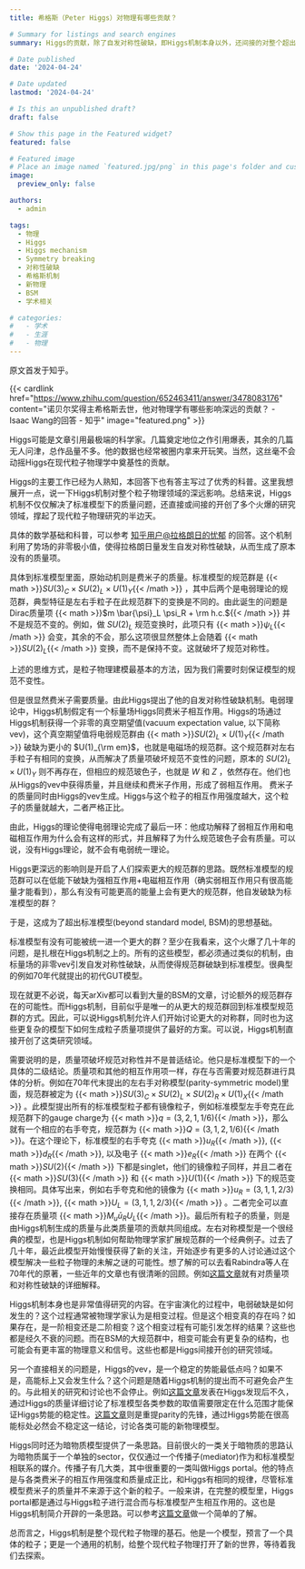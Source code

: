 ```yaml
---
title: 希格斯（Peter Higgs）对物理有哪些贡献？

# Summary for listings and search engines
summary: Higgs的贡献，除了自发对称性破缺，即Higgs机制本身以外，还间接的对整个超出标准模型的新物理研究起了根本性的推动。

# Date published
date: '2024-04-24'

# Date updated
lastmod: '2024-04-24'

# Is this an unpublished draft?
draft: false

# Show this page in the Featured widget?
featured: false

# Featured image
# Place an image named `featured.jpg/png` in this page's folder and customize its options here.
image:
  preview_only: false

authors:
  - admin

tags:
  - 物理
  - Higgs
  - Higgs mechanism
  - Symmetry breaking
  - 对称性破缺
  - 希格斯机制
  - 新物理
  - BSM
  - 学术相关

# categories:
#   - 学术
#   - 生涯
#   - 物理
---
```


原文首发于知乎。

{{< cardlink href="https://www.zhihu.com/question/652463411/answer/3478083176" content="诺贝尔奖得主希格斯去世，他对物理学有哪些影响深远的贡献？ - Isaac Wang的回答 - 知乎" image="featured.png" >}}

Higgs可能是文章引用最极端的科学家。几篇奠定地位之作引用爆表，其余的几篇无人问津，总作品量不多。他的数据也经常被圈内拿来开玩笑。当然，这丝毫不会动摇Higgs在现代粒子物理学中奠基性的贡献。

Higgs的主要工作已经为人熟知，本回答下也有答主写过了优秀的科普。这里我想展开一点，说一下Higgs机制对整个粒子物理领域的深远影响。总结来说，Higgs机制不仅仅解决了标准模型下的质量问题，还直接或间接的开创了多个火爆的研究领域，撑起了现代粒子物理研究的半边天。

具体的数学基础和科普，可以参考 [知乎用户@拉格朗日的忧郁]([https://](https://www.zhihu.com/people/e2743921d15e8192d44d53b0da4d078b))
的回答。这个机制利用了势场的非零极小值，使得拉格朗日量发生自发对称性破缺，从而生成了原本没有的质量项。

具体到标准模型里面，原始动机则是费米子的质量。标准模型的规范群是 {{< math >}}$SU(3)_C \times SU(2)_L \times U(1)_Y${{< /math >}}
，其中后两个是电弱理论的规范群，典型特征是左右手粒子在此规范群下的变换是不同的。由此诞生的问题是Dirac质量项 {{< math >}}$m \bar{\psi}_L \psi_R + \rm h.c.${{< /math >}} 并不是规范不变的。例如，做 $SU(2)_L$
规范变换时，此项只有 {{< math >}}$\psi_L${{< /math >}} 会变，其余的不会，那么这项很显然整体上会随着 {{< math >}}$SU(2)_L${{< /math >}}
变换，而不是保持不变。这就破坏了规范对称性。

上述的思维方式，是粒子物理建模最基本的方法，因为我们需要时刻保证模型的规范不变性。

但是很显然费米子需要质量。由此Higgs提出了他的自发对称性破缺机制。电弱理论中，Higgs机制假定有一个标量场Higgs同费米子相互作用。Higgs的场通过Higgs机制获得一个非零的真空期望值(vacuum expectation value, 以下简称vev)，这个真空期望值将电弱规范群由 {{< math >}}$SU(2)_L \times U(1)_Y${{< /math >}}
破缺为更小的 $U(1)_{\rm em}$，也就是电磁场的规范群。这个规范群对左右手粒子有相同的变换，从而解决了质量项破坏规范不变性的问题，原本的 $SU(2)_L \times U(1)_Y$
则不再存在，但相应的规范玻色子，也就是 $W$ 和 $Z$
，依然存在。他们也从Higgs的vev中获得质量，并且继续和费米子作用，形成了弱相互作用。
费米子的质量同时由Higgs的vev生成。Higgs与这个粒子的相互作用强度越大，这个粒子的质量就越大，二者严格正比。

由此，Higgs的理论使得电弱理论完成了最后一环：他成功解释了弱相互作用和电磁相互作用为什么会有这样的形式，并且解释了为什么规范玻色子会有质量。可以说，没有Higgs理论，就不会有电弱统一理论。

Higgs更深远的影响则是开启了人们探索更大的规范群的思路。既然标准模型的规范群可以在低能下破缺为强相互作用+电磁相互作用（确实弱相互作用只有很高能量才能看到），那么有没有可能更高的能量上会有更大的规范群，他自发破缺为标准模型的群？

于是，这成为了超出标准模型(beyond standard model, BSM)的思想基础。

标准模型有没有可能被统一进一个更大的群？至少在我看来，这个火爆了几十年的问题，是扎根在Higgs机制之上的。所有的这些模型，都必须通过类似的机制，由标量场的非零vev引发自发对称性破缺，从而使得规范群破缺到标准模型。很典型的例如70年代就提出的初代GUT模型。

现在就更不必说，每天arXiv都可以看到大量的BSM的文章，讨论额外的规范群存在的可能性。而Higgs机制，目前似乎是唯一的从更大的规范群回到标准模型规范群的方式。因此，可以说Higgs机制允许人们开始讨论更大的对称群，同时也为这些更复杂的模型下如何生成粒子质量项提供了最好的方案。可以说，Higgs机制直接开创了这类研究领域。

需要说明的是，质量项破坏规范对称性并不是普适结论。他只是标准模型下的一个具体的二级结论。质量项和其他的相互作用项一样，存在与否需要对规范群进行具体的分析。例如在70年代末提出的左右手对称模型(parity-symmetric model)里面，规范群被定为 {{< math >}}$SU(3)_C \times SU(2)_L \times SU(2)_R \times U(1)_X${{< /math >}}
。此模型提出所有的标准模型粒子都有镜像粒子，例如标准模型左手夸克在此规范群下的gauge charge为 {{< math >}}$q=(3,2,1,1/6)${{< /math >}}，那么就有一个相应的右手夸克，规范群为 {{< math >}}$Q=(3,1,2,1/6)${{< /math >}}。在这个理论下，标准模型的右手夸克 {{< math >}}$u_R${{< /math >}}, {{< math >}}$d_R${{< /math >}}, 以及电子 {{< math >}}$e_R${{< /math >}} 在两个 {{< math >}}$SU(2)${{< /math >}} 下都是singlet，他们的镜像粒子同样，并且二者在 {{< math >}}$SU(3)${{< /math >}} 和 {{< math >}}$U(1)${{< /math >}} 下的规范变换相同。具体写出来，例如右手夸克和他的镜像为 {{< math >}}$u_R = (3,1,1,2/3)${{< /math >}}, {{< math >}}$U_L = (3,1,1,2/3)${{< /math >}} 。二者完全可以直接存在质量项 {{< math >}}$M_u \bar{u}_R U_L${{< /math >}}。最后所有粒子的质量，则是由Higgs机制生成的质量与此类质量项的贡献共同组成。左右对称模型是一个很经典的模型，也是Higgs机制如何帮助物理学家扩展规范群的一个经典例子。过去了几十年，最近此模型开始慢慢获得了新的关注，开始逐步有更多的人讨论通过这个模型解决一些粒子物理的未解之谜的可能性。想了解的可以去看Rabindra等人在70年代的原著，一些近年的文章也有很清晰的回顾。例如[这篇文章](https://arxiv.org/abs/2210.16207)就有对质量项和对称性破缺的详细解释。

Higgs机制本身也是非常值得研究的内容。在宇宙演化的过程中，电弱破缺是如何发生的？这个过程通常被物理学家认为是相变过程。但是这个相变真的存在吗？如果存在，是一阶相变还是二阶相变？这个相变过程有可能引发怎样的结果？这些也都是经久不衰的问题。而在BSM的大规范群中，相变可能会有更复杂的结构，也可能会有更丰富的物理意义和信号。这些也都是Higgs间接开创的研究领域。

另一个直接相关的问题是，Higgs的vev，是一个稳定的势能最低点吗？如果不是，高能标上又会发生什么？这个问题是随着Higgs机制的提出而不可避免会产生的。与此相关的研究和讨论也不会停止。例如[这篇文章](https://arxiv.org/abs/1307.3536)发表在Higgs发现后不久，通过Higgs的质量详细讨论了标准模型各类参数的取值需要限定在什么范围才能保证Higgs势能的稳定性。[这篇文章](https://arxiv.org/abs/1803.08119)则是重提parity的先锋，通过Higgs势能在很高能标处必然会不稳定这一结论，讨论各类可能的新物理模型。

Higgs同时还为暗物质模型提供了一条思路。目前很火的一类关于暗物质的思路认为暗物质属于一个单独的sector，仅仅通过一个传播子(mediator)作为和标准模型相联系的媒介。传播子有几大类，其中很重要的一类叫做Higgs portal。他的特点是与各类费米子的相互作用强度和质量成正比，和Higgs有相同的规律，尽管标准模型费米子的质量并不来源于这个新的粒子。一般来讲，在完整的模型里，Higgs portal都是通过与Higgs粒子进行混合而与标准模型产生相互作用的。这也是Higgs机制简介开辟的一条思路。可以参考[这篇文章](https://arxiv.org/abs/1512.04119)做一个简单的了解。

总而言之，Higgs机制是整个现代粒子物理的基石。他是一个模型，预言了一个具体的粒子；更是一个通用的机制，给整个现代粒子物理打开了新的世界，等待着我们去探索。